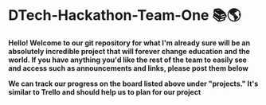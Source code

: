 # DTech-Hackathon-Team-One 📚🌎
**Hello! Welcome to our git repository for what I'm already sure will be an absolutely incredible project that will forever change education and the world. If you have anything you'd like the rest of the team to easily see and access such as announcements and links, please post them below**

**We can track our progress on the board listed above under "projects." It's similar to Trello and should help us to plan for our project**

